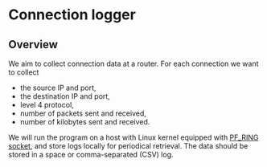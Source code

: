 # Connection logger

## Overview

We aim to collect connection data at a router. For each
connection we want to collect 

 - the source IP and port,
 - the destination IP and port,
 - level 4 protocol,
 - number of packets sent and received,
 - number of kilobytes sent and received.

We will run the program on a host with Linux kernel equipped
with [PF_RING socket](http://www.ntop.org/products/packet-capture/pf_ring/),
and store logs locally for periodical retrieval. The data should
be stored in a space or comma-separated (CSV) log.
